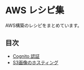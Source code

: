 # AWS レシピ集

AWS構築のレシピをまとめています。

## 目次

- [Cognito 認証](./docs/cognito.md)
- [S3画像のホスティング](./docs/hosting-images.md)
